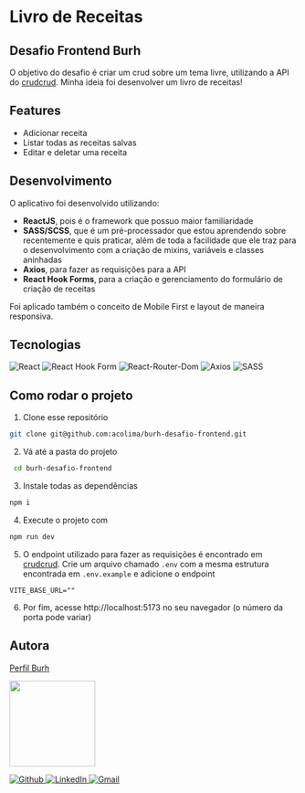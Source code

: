 # Livro de Receitas

## Desafio Frontend Burh

O objetivo do desafio é criar um crud sobre um tema livre, utilizando a API do <a href="https://crudcrud.com/" target="_blank">crudcrud</a>. Minha ideia foi desenvolver um livro de receitas!

## Features

- Adicionar receita
- Listar todas as receitas salvas
- Editar e deletar uma receita

## Desenvolvimento

O aplicativo foi desenvolvido utilizando:

- <strong>ReactJS</strong>, pois é o framework que possuo maior familiaridade
- <strong>SASS/SCSS</strong>, que é um pré-processador que estou aprendendo sobre recentemente e quis praticar, além de toda a facilidade que ele traz para o desenvolvimento com a criação de mixins, variáveis e classes aninhadas
- <strong>Axios</strong>, para fazer as requisições para a API
- <strong>React Hook Forms</strong>, para a criação e gerenciamento do formulário de criação de receitas

Foi aplicado também o conceito de Mobile First e layout de maneira responsiva.

## Tecnologias

<div>
  <img src='https://img.shields.io/badge/React-20232A?style=for-the-badge&logo=react&logoColor=61DAFB' alt="React" />
  
  <img src='https://img.shields.io/badge/React_Hook_Form-20232A?style=for-the-badge&logo=react&logoColor=61DAFB' alt="React Hook Form" />

  <img src='https://img.shields.io/badge/React_Router-CA4245?style=for-the-badge&logo=react-router&logoColor=white' alt="React-Router-Dom"/>

  <img src='https://img.shields.io/badge/axios%20-%2320232a.svg?&style=for-the-badge&color=informational' alt="Axios">

  <img src='https://img.shields.io/badge/Sass-CC6699?style=for-the-badge&logo=sass&logoColor=white' alt="SASS">
</div>

## Como rodar o projeto

1. Clone esse repositório

```bash
git clone git@github.com:acolima/burh-desafio-frontend.git
```

2. Vá até a pasta do projeto

```bash
 cd burh-desafio-frontend
```

3. Instale todas as dependências

```bash
npm i
```

4. Execute o projeto com

```bash
npm run dev
```

5. O endpoint utilizado para fazer as requisições é encontrado em <a href="https://crudcrud.com/" target="_blank">crudcrud</a>. Crie um arquivo chamado `.env` com a mesma estrutura encontrada em `.env.example` e adicione o endpoint

```
VITE_BASE_URL=""
```

6. Por fim, acesse http://localhost:5173 no seu navegador (o número da porta pode variar)

## Autora

<p>
  <a href='https://www.burh.com.br/carolineoliveira153' target="_blank">Perfil Burh</a>
</p>

<img src='https://avatars.githubusercontent.com/acolima' width='150px'/>

<p>
  <a href='https://github.com/acolima'>
    <img src='https://img.shields.io/badge/GitHub-100000?style=for-the-badge&logo=github&logoColor=white' alt='Github' />
  </a>
  <a href='https://www.linkedin.com/in/ana-caroline-oliveira-lima-51821122b/'>
    <img src='https://img.shields.io/badge/LinkedIn-0077B5?style=for-the-badge&logo=linkedin&logoColor=white' alt='LinkedIn' />
  </a>
  <a href='mailto:acolima@gmail.com'>
    <img src='https://img.shields.io/badge/Gmail-D14836?style=for-the-badge&logo=gmail&logoColor=white' alt='Gmail' />
  </a>

</p>
